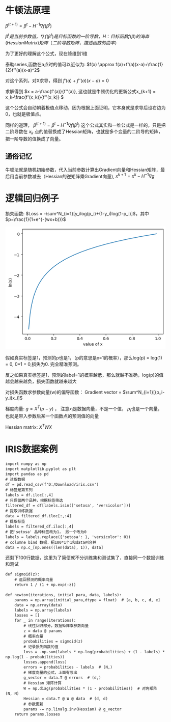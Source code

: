 # 牛顿法原理

$\beta^(t+1)=\beta^t-H^{-1}\nabla f(\beta^t)$

$\beta^t 是当前参数值，\nabla f(\beta^t)是目标函数的一阶导数，H：目标函数f(\beta)的海森(Hessian Matrix)矩阵（二阶导数矩阵，描述函数的曲率）$

为了更好的理解这个公式，现在降维到1维

泰勒series,函数在a点时的值可以近似为: $f(x) \approx f(a)+f'(a)(x-a)+\frac{1}{2}f''(a)(x-a)^2$

对这个系列，对X求导，得到 $f'(a)+f''(a)(x-a)=0$

求解得到 $x = a-\frac{f'(a)}{f''(a)}, 这也就是牛顿优化的更新公式x_{k+1} = x_k-\frac{f'(x_k)}{f''(x_k)} $

这个公式会自动朝着极值点移动，因为根据上面证明，它本身就是求导后设右边为0，也就是极值点。

同样的道理， $\beta^(t+1)=\beta^t-H^{-1}\nabla f(\beta^t)$ 这个公式其实和一维公式是一样的，只是把二阶导数在 $x_k$ 点的值替换成了Hessian矩阵，也就是多个变量的二阶导的矩阵，把一阶导数的值换成了向量。

## 通俗记忆

牛顿法就是随机初始参数，代入当前参数计算出Gradient向量和Hessian矩阵，最后用当前参数减去（Hessian的逆矩阵乘Gradient向量), $x^{k+1}=x^{k}-H^{-1}\nabla{g}$

# 逻辑回归例子

损失函数: $Loss = -\sum^N_{i=1}[y_ilog(p_i)+(1-y_i)log(1-p_i)]$，其中 $p=\frac{1}{1+e^{-(wx+b)}}$ 

![d](https://github.com/Tony980624/Newton-Raphson-method/blob/main/output3.png)

假如真实标签是1，预测的p也是1，（p的意思是x=1的概率），那么log(p) = log(1) = 0, 0*1 = 0,损失为0. 完全精准预测。

反之如果真实标签是1，预测的label=1的概率越低，那么就越不准确，log(p)的值越会越来越负，损失函数就越来越大

对损失函数求参数向量(w)的偏导函数： Gradient vector = $\sum^N_{i=1}[(p_i-y_i)x_i]$ 

梯度向量: $g = X^T(p-y)$ ， 注意$x_i$是数据向量，不是一个值， $p_i$也是一个向量，也就是带入参数后某一个函数点的预测值的向量

Hessian matrix: $X^TWX$

# IRIS数据案例

```
import numpy as np
import matplotlib.pyplot as plt
import pandas as pd
# 读取数据
df = pd.read_csv(f'D:/Download/iris.csv')
# 标签是第五列
labels = df.iloc[:,4]
# 只保留两个品种，根据标签筛选
filtered_df = df[labels.isin(['setosa', 'versicolor'])]
# 提取训练数据
data = filtered_df.iloc[:,:4]
# 提取标签
labels = filtered_df.iloc[:,4]
# 把'setosa' 品种标签改为1， 另一个改为0
labels = labels.replace({'setosa': 1, 'versicolor': 0})
# columne bind 数据，把100*1个1和data列合并
data = np.c_[np.ones((len(data), 1)), data]
```

还剩下100行数据，这里为了简便就不分训练集和测试集了，直接同一个数据训练和测试

```
def sigmoid(z):
    # 返回预测的概率向量
    return 1 / (1 + np.exp(-z))

def newton(iterations, initial_para, data, labels):
    params = np.array(initial_para,dtype = float)  # [a, b, c, d, e]
    data = np.array(data)
    labels = np.array(labels)
    losses = []
    for _ in range(iterations):
        # 线性回归部分，数据矩阵乘参数向量 
        z = data @ params
        # 概率向量
        probabilities = sigmoid(z)
        # 记录损失函数的值
        loss = -np.sum(labels * np.log(probabilities) + (1 - labels) * np.log(1 - probabilities))
        losses.append(loss)
        errors = probabilities - labels  # (N,)
        # 梯度向量的公式，上面有写出
        g_vector = data.T @ errors  # (d,)
        # Hessian 矩阵计算
        W = np.diag(probabilities * (1 - probabilities))  # 对角矩阵 (N, N)
        Hessian = data.T @ W @ data  # (d, d)
        # 参数更新
        params -= np.linalg.inv(Hessian) @ g_vector
    return params,losses
```
